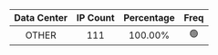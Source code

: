 | Data Center | IP Count | Percentage | Freq |
|:------------:|:--------:|:-----------:|:-----:|
| OTHER | 111 | 100.00% | 🟢 |